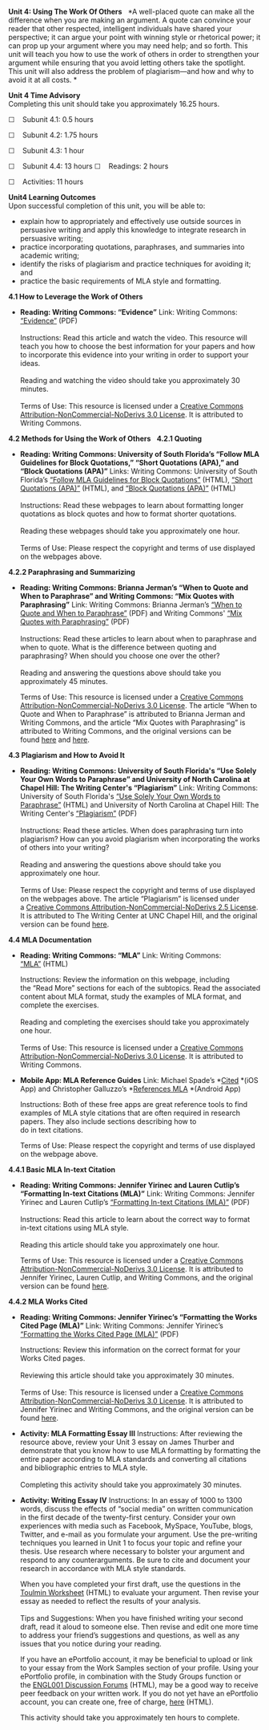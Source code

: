 **Unit 4: Using The Work Of Others** <span id="4"></span> 
*A well-placed quote can make all the difference when you are making an
argument. A quote can convince your reader that other respected,
intelligent individuals have shared your perspective; it can argue your
point with winning style or rhetorical power; it can prop up your
argument where you may need help; and so forth. This unit will teach you
how to use the work of others in order to strengthen your argument while
ensuring that you avoid letting others take the spotlight. This unit
will also address the problem of plagiarism—and how and why to avoid it
at all costs. *

**Unit 4 Time Advisory**  
Completing this unit should take you approximately 16.25 hours.  
  
 ☐    Subunit 4.1: 0.5 hours  
  
 ☐    Subunit 4.2: 1.75 hours  
  
 ☐    Subunit 4.3: 1 hour  
  
 ☐    Subunit 4.4: 13 hours
☐    Readings: 2 hours  
  
 ☐    Activities: 11 hours

**Unit4 Learning Outcomes**  
Upon successful completion of this unit, you will be able to:  
-   explain how to appropriately and effectively use outside sources in
    persuasive writing and apply this knowledge to integrate research in
    persuasive writing;
-   practice incorporating quotations, paraphrases, and summaries into
    academic writing;
-   identify the risks of plagiarism and practice techniques for
    avoiding it; and
-   practice the basic requirements of MLA style and formatting.

**4.1 How to Leverage the Work of Others** <span id="4.1"></span> 
-   **Reading: Writing Commons: “Evidence”**
    Link: Writing Commons:
    [“Evidence”](http://www.saylor.org/site/wp-content/uploads/2012/12/ENG001-2.4.2_Evidence.pdf) (PDF)  
        
     Instructions: Read this article and watch the video. This resource
    will teach you how to choose the best information for your papers
    and how to incorporate this evidence into your writing in order to
    support your ideas.  
        
     Reading and watching the video should take you approximately 30
    minutes.  
        
     Terms of Use: This resource is licensed under a [Creative Commons
    Attribution-NonCommercial-NoDerivs 3.0
    License](http://creativecommons.org/licenses/by-nc-nd/3.0/). It is
    attributed to Writing Commons.

**4.2 Methods for Using the Work of Others** <span id="4.2"></span> 
**4.2.1 Quoting** <span id="4.2.1"></span> 
-   **Reading: Writing Commons: University of South Florida’s “Follow
    MLA Guidelines for Block Quotations,” “Short Quotations (APA),” and
    “Block Quotations (APA)”**
    Links: Writing Commons: University of South Florida’s [“Follow MLA
    Guidelines for Block
    Quotations”](http://writingcommons.org/collaborate/common-comments/format/mla/621-follow-mla-guidelines-for-block-quotations) (HTML), [“Short
    Quotations
    (APA)”](http://writingcommons.org/collaborate/common-comments/format/apa/679-short-quotations-apa) (HTML),
    and [“Block Quotations
    (APA)”](http://writingcommons.org/collaborate/common-comments/format/apa/675-block-quotations-apa) (HTML)  
        
     Instructions: Read these webpages to learn about formatting longer
    quotations as block quotes and how to format shorter quotations.   
        
     Reading these webpages should take you approximately one hour.  
        
     Terms of Use: Please respect the copyright and terms of use
    displayed on the webpages above. 

**4.2.2 Paraphrasing and Summarizing** <span id="4.2.2"></span> 
-   **Reading: Writing Commons: Brianna Jerman’s “When to Quote and When
    to Paraphrase” and Writing Commons: “Mix Quotes with Paraphrasing”**
    Link: Writing Commons: Brianna Jerman’s [“When to Quote and When to
    Paraphrase”](http://www.saylor.org/site/wp-content/uploads/2012/12/ENGL001-4.2.2_When-to-Quote-and-When-to-Paraphrase.pdf) (PDF)
    and Writing Commons' [“Mix Quotes with
    Paraphrasing”](http://www.saylor.org/site/wp-content/uploads/2012/12/ENGL001-4.2.2_Mix-Quotes-with-Paraphrasing.pdf)
    (PDF)  
        
     Instructions: Read these articles to learn about when to paraphrase
    and when to quote. What is the difference between quoting and
    paraphrasing? When should you choose one over the other?  
        
     Reading and answering the questions above should take you
    approximately 45 minutes.  
      
     Terms of Use: This resource is licensed under a [Creative Commons
    Attribution-NonCommercial-NoDerivs 3.0
    License](http://creativecommons.org/licenses/by-nc-nd/3.0/). The
    article “When to Quote and When to Paraphrase” is attributed to
    Brianna Jerman and Writing Commons, and the article “Mix Quotes with
    Paraphrasing” is attributed to Writing Commons, and the original
    versions can be
    found [here](http://writingcommons.org/research/integrate-evidence/summarize-a-paraphrase-sources/when-to-quote-and-when-to-paraphrase) and
    [here](http://writingcommons.org/research/integrate-evidence/summarize-a-paraphrase-sources/mix-quotes-with-paraphrasing).

**4.3 Plagiarism and How to Avoid It** <span id="4.3"></span> 
-   **Reading: Writing Commons: University of South Florida's “Use
    Solely Your Own Words to Paraphrase” and University of North
    Carolina at Chapel Hill: The Writing Center's “Plagiarism”**
    Link: Writing Commons: University of South Florida's [“Use Solely
    Your Own Words to
    Paraphrase”](http://writingcommons.org/collaborate/common-comments/evidence/paraphrasing/629-use-solely-your-own-words-to-paraphrase) (HTML)
    and University of North Carolina at Chapel Hill: The Writing
    Center's [“Plagiarism”](http://www.saylor.org/site/wp-content/uploads/2012/12/ENGL001-4.3_Plagiarism.pdf) (PDF)  
        
     Instructions: Read these articles. When does paraphrasing turn into
    plagiarism? How can you avoid plagiarism when incorporating the
    works of others into your writing?  
        
     Reading and answering the questions above should take you
    approximately one hour.  
        
     Terms of Use: Please respect the copyright and terms of use
    displayed on the webpages above. The article “Plagiarism” is
    licensed under a [Creative Commons
    Attribution-NonCommercial-NoDerivs 2.5
    License](http://creativecommons.org/licenses/by-nc-nd/2.5/). It is
    attributed to The Writing Center at UNC Chapel Hill, and the
    original version can be found
    [here](http://writingcenter.unc.edu/handouts/plagiarism/).

**4.4 MLA Documentation** <span id="4.4"></span> 
-   **Reading: Writing Commons: “MLA”**
    Link: Writing Commons:
    [“MLA”](http://resources.saylor.org.s3.amazonaws.com/ENGL/ENGL001/ENGL001-1.4-MLA-CC_files/ENGL001-1.4-MLA-CC.htm) (HTML)  
      
     Instructions: Review the information on this webpage, including
    the “Read More” sections for each of the subtopics. Read the
    associated content about MLA format, study the examples of MLA
    format, and complete the exercises.  
        
     Reading and completing the exercises should take you approximately
    one hour.  
        
     Terms of Use: This resource is licensed under a [Creative Commons
    Attribution-NonCommercial-NoDerivs 3.0
    License](http://creativecommons.org/licenses/by-nc-nd/3.0/). It is
    attributed to Writing Commons.

-   **Mobile App: MLA Reference Guides**
    Link: Michael Spade’s
    *[Cited](https://itunes.apple.com/us/app/cited/id630292792?mt=8) *(iOS
    App) and Christopher Galluzzo’s *[References
    MLA](https://play.google.com/store/apps/details?id=com.luzzo.references.mla) *(Android
    App)  
      
     Instructions: Both of these free apps are great reference tools to
    find examples of MLA style citations that are often required in
    research papers. They also include sections describing how to  
     do in text citations.  
      
     Terms of Use: Please respect the copyright and terms of use
    displayed on the webpage above.

**4.4.1 Basic MLA In-text Citation** <span id="4.4.1"></span> 
-   **Reading: Writing Commons: Jennifer Yirinec and Lauren Cutlip’s
    “Formatting In-text Citations (MLA)”**
    Link: Writing Commons: Jennifer Yirinec and Lauren
    Cutlip’s [“Formatting In-text Citations
    (MLA)”](http://www.saylor.org/site/wp-content/uploads/2012/12/ENGL001-4.4.1_Formatting-in-text-citations-MLA.pdf)
    (PDF)  
        
     Instructions: Read this article to learn about the correct way to
    format in-text citations using MLA style.  
        
     Reading this article should take you approximately one hour.  
      
     Terms of Use: This resource is licensed under a [Creative Commons
    Attribution-NonCommercial-NoDerivs 3.0
    License](http://creativecommons.org/licenses/by-nc-nd/3.0/). It is
    attributed to Jennifer Yirinec, Lauren Cutlip, and Writing Commons,
    and the original version can be found
    [here](http://writingcommons.org/process/format/formatting-styles/mla-formatting/444-formatting-in-text-citations-mla).

**4.4.2 MLA Works Cited** <span id="4.4.2"></span> 
-   **Reading: Writing Commons: Jennifer Yirinec’s “Formatting the Works
    Cited Page (MLA)”**
    Link: Writing Commons: Jennifer Yirinec’s [“Formatting the Works
    Cited Page
    (MLA)”](http://www.saylor.org/site/wp-content/uploads/2012/12/ENGL001-4.4.2_Formatting-the-Works-Cited-Page-MLA.pdf)
    (PDF)  
      
     Instructions: Review this information on the correct format for
    your Works Cited pages.  
        
     Reviewing this article should take you approximately 30 minutes.  
        
     Terms of Use: This resource is licensed under a [Creative Commons
    Attribution-NonCommercial-NoDerivs 3.0
    License](http://creativecommons.org/licenses/by-nc-nd/3.0/). It is
    attributed to Jennifer Yirinec and Writing Commons, and the original
    version can be found
    [here](http://writingcommons.org/process/format/formatting-styles/mla-formatting/608-formatting-the-works-cited-page-mla).

-   **Activity: MLA Formatting Essay III**
    Instructions: After reviewing the resource above, review your Unit 3
    essay on James Thurber and demonstrate that you know how to use MLA
    formatting by formatting the entire paper according to MLA standards
    and converting all citations and bibliographic entries to MLA
    style.  
        
     Completing this activity should take you approximately 30 minutes.

-   **Activity: Writing Essay IV**
    Instructions: In an essay of 1000 to 1300 words, discuss the effects
    of “social media” on written communication in the first decade of
    the twenty-first century. Consider your own experiences with media
    such as Facebook, MySpace, YouTube, blogs, Twitter, and e-mail as
    you formulate your argument. Use the pre-writing techniques you
    learned in Unit 1 to focus your topic and refine your thesis. Use
    research where necessary to bolster your argument and respond to any
    counterarguments. Be sure to cite and document your research in
    accordance with MLA style standards.  
      
     When you have completed your first draft, use the questions in the
    [Toulmin
    Worksheet](http://writing.colostate.edu/guides/guide.cfm?guideid=58)
    (HTML) to evaluate your argument. Then revise your essay as needed
    to reflect the results of your analysis.  
        
     Tips and Suggestions: When you have finished writing your second
    draft, read it aloud to someone else. Then revise and edit one more
    time to address your friend’s suggestions and questions, as well as
    any issues that you notice during your reading.  
      
     If you have an ePortfolio account, it may be beneficial to upload
    or link to your essay from the Work Samples section of your profile.
    Using your ePortfolio profile, in combination with the Study Groups
    function or the [ENGL001 Discussion
    Forums](http://forums.saylor.org/forum/english/engl001/) (HTML), may
    be a good way to receive peer feedback on your written work. If you
    do not yet have an ePortfolio account, you can create one, free of
    charge, [here](http://eportfolio.saylor.org/) (HTML).  
      
     This activity should take you approximately ten hours to complete.


